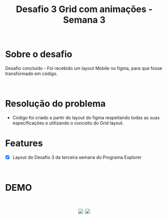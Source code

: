 <div align="center">
    <h1>Desafio 3 Grid com animações - Semana 3 </h1>
</div>


<br>

# Sobre o desafio

<p> Desafio concluido - Foi recebido um layout Mobile no figma, para que fosse transformado em código. </p>

<br>

# Resolução do problema

* Código foi criado a partir do layout do figma respeitando todas as suas especificações e utilizando o conceito do Grid layout.

# Features 
- [x]  Layout do Desafio 3 da terceira semana do Programa Explorer

<br>


# DEMO 

<h1 align="center">
    <img src="./images/SpaceCreamDesktop.gif">
    <img src="./images/SpaceCreamMobile.gif">
    
</h1>